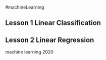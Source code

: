 #machineLearning

## Lesson 1 Linear Classification
## Lesson 2 Linear Regression
machine learning 2020
